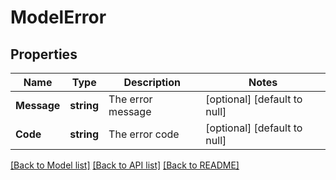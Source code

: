 # ModelError

## Properties
Name | Type | Description | Notes
------------ | ------------- | ------------- | -------------
**Message** | **string** | The error message | [optional] [default to null]
**Code** | **string** | The error code | [optional] [default to null]

[[Back to Model list]](../README.md#documentation-for-models) [[Back to API list]](../README.md#documentation-for-api-endpoints) [[Back to README]](../README.md)


